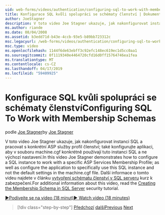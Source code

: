 ```yaml
---
uid: web-forms/videos/authentication/configuring-sql-to-work-with-membership-schemas
title: Konfigurace SQL kvůli spolupráci se schématy členství | Dokumentace Microsoftu
author: JoeStagner
description: V toto video Joe Stagner ukazuje, jak nakonfigurovat instanci SQL a pracovat s konkrétní ASP služby profil členství; tak i vyrovnat...
ms.author: riande
ms.date: 08/04/2008
ms.assetid: b3edd71d-b43e-4ccb-93e5-b89bb723312c
msc.legacyurl: /web-forms/videos/authentication/configuring-sql-to-work-with-membership-schemas
msc.type: video
ms.openlocfilehash: 1144f6de63ebff3c92efc148ec619ec1d5cc0aa1
ms.sourcegitcommit: 0f1119340e4464720cfd16d0ff15764746ea1fea
ms.translationtype: MT
ms.contentlocale: cs-CZ
ms.lasthandoff: 04/17/2019
ms.locfileid: "59409925"
---
```

# <a name="configuring-sql-to-work-with-membership-schemas"></a><span data-ttu-id="352b7-103">Konfigurace SQL kvůli spolupráci se schématy členství</span><span class="sxs-lookup"><span data-stu-id="352b7-103">Configuring SQL To Work with Membership Schemas</span></span>

<span data-ttu-id="352b7-104">podle [Joe Stagner](https://github.com/JoeStagner)</span><span class="sxs-lookup"><span data-stu-id="352b7-104">by [Joe Stagner](https://github.com/JoeStagner)</span></span>

<span data-ttu-id="352b7-105">V toto video Joe Stagner ukazuje, jak nakonfigurovat instanci SQL a pracovat s konkrétní ASP služby profil členství; také konfigurujte aplikaci, aby v souboru machine.cgf konkrétně používají tuto instanci SQL a ne výchozí nastavení.</span><span class="sxs-lookup"><span data-stu-id="352b7-105">In this video Joe Stagner demonstrates how to configure a SQL instance to work with a specific ASP Services Membership Profile; as well as configure the application to specifically use this SQL instance and not the default settings in the machine.cgf file.</span></span> <span data-ttu-id="352b7-106">Další informace o tomto videu najdete v článku [vytvoření schématu členství v SQL serveru](../../overview/older-versions-security/membership/creating-the-membership-schema-in-sql-server-vb.md) kurz k zabezpečení.</span><span class="sxs-lookup"><span data-stu-id="352b7-106">For additional information about this video, read the [Creating the Membership Schema in SQL Server](../../overview/older-versions-security/membership/creating-the-membership-schema-in-sql-server-vb.md) security tutorial.</span></span>

[<span data-ttu-id="352b7-107">&#9654;Podívejte se na video (18 minut)</span><span class="sxs-lookup"><span data-stu-id="352b7-107">&#9654; Watch video (18 minutes)</span></span>](https://channel9.msdn.com/Blogs/ASP-NET-Site-Videos/configuring-sql-to-work-with-membership-schemas)

> [!div class="step-by-step"]
> <span data-ttu-id="352b7-108">[Předchozí](understanding-aspnet-memberships.md)
> [další](changing-membership-settings-in-the-default-membership-schema.md)</span><span class="sxs-lookup"><span data-stu-id="352b7-108">[Previous](understanding-aspnet-memberships.md)
[Next](changing-membership-settings-in-the-default-membership-schema.md)</span></span>
